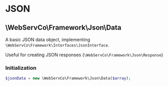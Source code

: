 # JSON

## \WebServCo\Framework\Json\Data

A basic JSON data object, implementing `\WebServCo\Framework\Interfaces\JsonInterface`.

Useful for creating JSON responses (`\WebServCo\Framework\Json\Response`)

### Initialization
```php
$jsonData = new \WebServCo\Framework\Json\Data($array);
```
